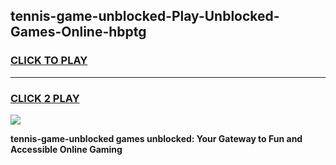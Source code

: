 
## tennis-game-unblocked-Play-Unblocked-Games-Online-hbptg
<h3>
<a href="https://premium76.site?title=tennis-game-unblocked&ref=25A">CLICK TO PLAY</a></h3>
<hr>

<h3>
<a href="https://premium76.site?title=tennis-game-unblocked&ref=25A">CLICK 2 PLAY</a>
  
</h3>

<a href="https://premium76.site?title=tennis-game-unblocked&ref=25A"><img src="https://clearcache.store/games.png"></a>


**tennis-game-unblocked games unblocked: Your Gateway to Fun and Accessible Online Gaming**
